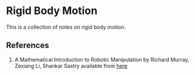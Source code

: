 # Rigid Body Motion
This is a collection of notes on rigid body motion.

## References
1. A Mathematical Introduction to Robotic Manipulation by Richard Murray, Zexiang Li, Shankar Sastry available from [here](https://www.cds.caltech.edu/~murray/books/MLS/pdf/mls94-complete.pdf)
